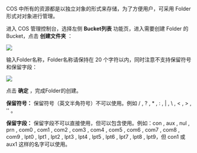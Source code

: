COS 中所有的资源都是以独立对象的形式来存储，为了方便用户，可采用 Folder 形式对对象进行管理。

进入 COS 管理控制台，选择左侧 **Bucket列表** 功能页，进入需要创建 Folder 的 Bucket，点击 **创建文件夹** ：

![](https://mc.qcloudimg.com/static/img/8367c053c6138e6a68d189c5c5483064/image.png)

输入Folder名称，Folder名称请保持在 20 个字符以内，同时注意不支持保留符号和保留字段：

![](https://mc.qcloudimg.com/static/img/e0620ceb8be7429ff268d6ac872dc6ce/image.png)

点击 **确定** ，完成Folder的创建。

**保留符号：** 保留符号（英文半角符号）不可以使用。例如 / , ? , * , : , | , \ , < , > , '' 。

**保留字段：** 保留字段不可以直接使用，但可以包含使用。例如：con , aux , nul , prn , com0 , com1 , com2 , com3 , com4 , com5 , com6 , com7 , com8 , com9 , lpt0 , lpt1 , lpt2 , lpt3 , lpt4 , lpt5 , lpt6 , lpt7 , lpt8 , lpt9，但 con1 或 aux1 这样的名字可以使用。

